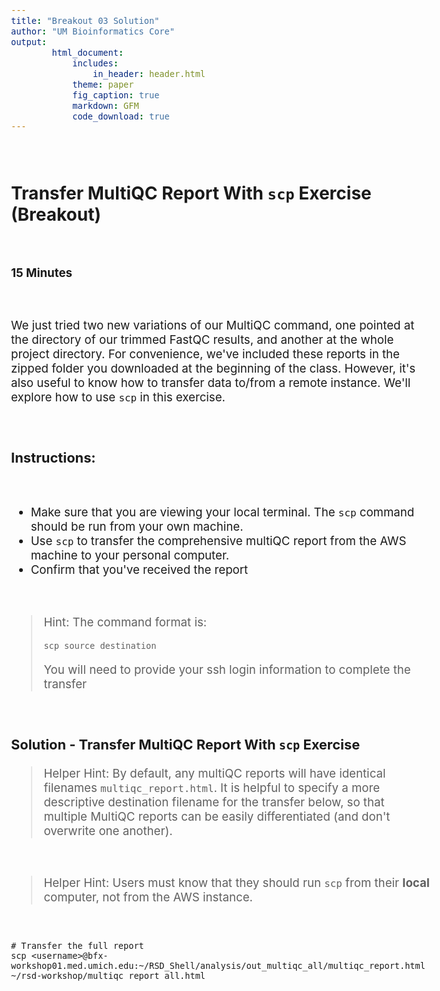 ```yaml
---
title: "Breakout 03 Solution"
author: "UM Bioinformatics Core"
output:
        html_document:
            includes:
                in_header: header.html
            theme: paper
            fig_caption: true
            markdown: GFM
            code_download: true
---
```

<style type="text/css">
body{ /* Normal  */
      font-size: 14pt;
  }
pre {
  font-size: 12pt
}
</style>

<br>

## Transfer MultiQC Report With `scp` Exercise (Breakout)

<br>

**15 Minutes**

<br>

We just tried two new variations of our MultiQC command, one pointed at the directory of our trimmed FastQC results, and another at the whole project directory. For convenience, we've included these reports in the zipped folder you downloaded at the beginning of the class. However, it's also useful to know how to transfer data to/from a remote instance. We'll explore how to use `scp` in this exercise.

<br>

### Instructions:

<br>

- Make sure that you are viewing your local terminal. The `scp` command should be run from your own machine.
- Use `scp` to transfer the comprehensive multiQC report from the AWS machine to your personal computer.
- Confirm that you've received the report

<br>

> Hint: The command format is:
>
> ~~~
> scp source destination
> ~~~
>
> You will need to provide your ssh login information to complete the transfer

<br>

### Solution - Transfer MultiQC Report With `scp` Exercise

> Helper Hint: By default, any multiQC reports will have identical filenames `multiqc_report.html`. It is helpful to specify a more descriptive destination filename for the transfer below, so that multiple MultiQC reports can be easily differentiated (and don't overwrite one another).

<br>

> Helper Hint: Users must know that they should run `scp` from their **local** computer, not from the AWS instance.

<br>

```
# Transfer the full report
scp <username>@bfx-workshop01.med.umich.edu:~/RSD_Shell/analysis/out_multiqc_all/multiqc_report.html ~/rsd-workshop/multiqc_report_all.html
```

<br>
